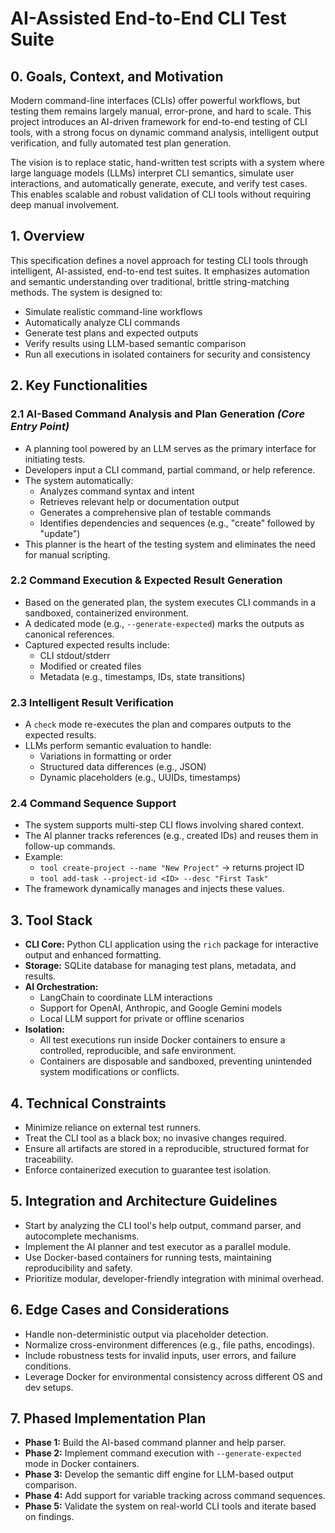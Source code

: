 # AI-Assisted End-to-End CLI Test Suite

## 0. Goals, Context, and Motivation
Modern command-line interfaces (CLIs) offer powerful workflows, but testing them remains largely manual, error-prone, and hard to scale. This project introduces an AI-driven framework for end-to-end testing of CLI tools, with a strong focus on dynamic command analysis, intelligent output verification, and fully automated test plan generation.

The vision is to replace static, hand-written test scripts with a system where large language models (LLMs) interpret CLI semantics, simulate user interactions, and automatically generate, execute, and verify test cases. This enables scalable and robust validation of CLI tools without requiring deep manual involvement.

## 1. Overview
This specification defines a novel approach for testing CLI tools through intelligent, AI-assisted, end-to-end test suites. It emphasizes automation and semantic understanding over traditional, brittle string-matching methods. The system is designed to:
- Simulate realistic command-line workflows
- Automatically analyze CLI commands
- Generate test plans and expected outputs
- Verify results using LLM-based semantic comparison
- Run all executions in isolated containers for security and consistency

## 2. Key Functionalities

### 2.1 AI-Based Command Analysis and Plan Generation *(Core Entry Point)*
- A planning tool powered by an LLM serves as the primary interface for initiating tests.
- Developers input a CLI command, partial command, or help reference.
- The system automatically:
  - Analyzes command syntax and intent
  - Retrieves relevant help or documentation output
  - Generates a comprehensive plan of testable commands
  - Identifies dependencies and sequences (e.g., "create" followed by "update")
- This planner is the heart of the testing system and eliminates the need for manual scripting.

### 2.2 Command Execution & Expected Result Generation
- Based on the generated plan, the system executes CLI commands in a sandboxed, containerized environment.
- A dedicated mode (e.g., `--generate-expected`) marks the outputs as canonical references.
- Captured expected results include:
  - CLI stdout/stderr
  - Modified or created files
  - Metadata (e.g., timestamps, IDs, state transitions)

### 2.3 Intelligent Result Verification
- A `check` mode re-executes the plan and compares outputs to the expected results.
- LLMs perform semantic evaluation to handle:
  - Variations in formatting or order
  - Structured data differences (e.g., JSON)
  - Dynamic placeholders (e.g., UUIDs, timestamps)

### 2.4 Command Sequence Support
- The system supports multi-step CLI flows involving shared context.
- The AI planner tracks references (e.g., created IDs) and reuses them in follow-up commands.
- Example:
  - `tool create-project --name "New Project"` → returns project ID
  - `tool add-task --project-id <ID> --desc "First Task"`
- The framework dynamically manages and injects these values.

## 3. Tool Stack
- **CLI Core:** Python CLI application using the `rich` package for interactive output and enhanced formatting.
- **Storage:** SQLite database for managing test plans, metadata, and results.
- **AI Orchestration:**
  - LangChain to coordinate LLM interactions
  - Support for OpenAI, Anthropic, and Google Gemini models
  - Local LLM support for private or offline scenarios
- **Isolation:**
  - All test executions run inside Docker containers to ensure a controlled, reproducible, and safe environment.
  - Containers are disposable and sandboxed, preventing unintended system modifications or conflicts.

## 4. Technical Constraints
- Minimize reliance on external test runners.
- Treat the CLI tool as a black box; no invasive changes required.
- Ensure all artifacts are stored in a reproducible, structured format for traceability.
- Enforce containerized execution to guarantee test isolation.

## 5. Integration and Architecture Guidelines
- Start by analyzing the CLI tool's help output, command parser, and autocomplete mechanisms.
- Implement the AI planner and test executor as a parallel module.
- Use Docker-based containers for running tests, maintaining reproducibility and safety.
- Prioritize modular, developer-friendly integration with minimal overhead.

## 6. Edge Cases and Considerations
- Handle non-deterministic output via placeholder detection.
- Normalize cross-environment differences (e.g., file paths, encodings).
- Include robustness tests for invalid inputs, user errors, and failure conditions.
- Leverage Docker for environmental consistency across different OS and dev setups.

## 7. Phased Implementation Plan
- **Phase 1:** Build the AI-based command planner and help parser.
- **Phase 2:** Implement command execution with `--generate-expected` mode in Docker containers.
- **Phase 3:** Develop the semantic diff engine for LLM-based output comparison.
- **Phase 4:** Add support for variable tracking across command sequences.
- **Phase 5:** Validate the system on real-world CLI tools and iterate based on findings.